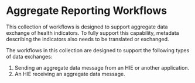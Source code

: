 # Aggregate Reporting Workflows

This collection of workflows is designed to support aggregate data exchange of health indicators. To fully support this capability, metadata describing the indicators also needs to be translated or exchanged.  

The workflows in this collection are designed to support the following types of data exchanges:

1. Sending an aggregate data message from an HIE or another application.
2. An HIE receiving an aggregate data message.



